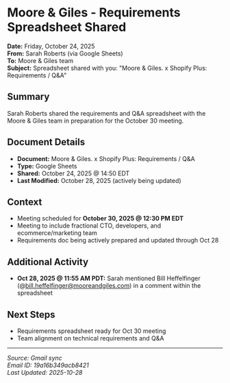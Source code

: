 # Moore & Giles - Requirements Spreadsheet Shared

**Date:** Friday, October 24, 2025  
**From:** Sarah Roberts (via Google Sheets)  
**To:** Moore & Giles team  
**Subject:** Spreadsheet shared with you: "Moore & Giles. x Shopify Plus: Requirements / Q&A"

## Summary
Sarah Roberts shared the requirements and Q&A spreadsheet with the Moore & Giles team in preparation for the October 30 meeting.

## Document Details
- **Document:** Moore & Giles. x Shopify Plus: Requirements / Q&A
- **Type:** Google Sheets
- **Shared:** October 24, 2025 @ 14:50 EDT
- **Last Modified:** October 28, 2025 (actively being updated)

## Context
- Meeting scheduled for **October 30, 2025 @ 12:30 PM EDT**
- Meeting to include fractional CTO, developers, and ecommerce/marketing team
- Requirements doc being actively prepared and updated through Oct 28

## Additional Activity
- **Oct 28, 2025 @ 11:55 AM PDT:** Sarah mentioned Bill Heffelfinger (@bill.heffelfinger@mooreandgiles.com) in a comment within the spreadsheet

## Next Steps
- Requirements spreadsheet ready for Oct 30 meeting
- Team alignment on technical requirements and Q&A

---

*Source: Gmail sync*  
*Email ID: 19a16b349acb8421*  
*Last Updated: 2025-10-28*

